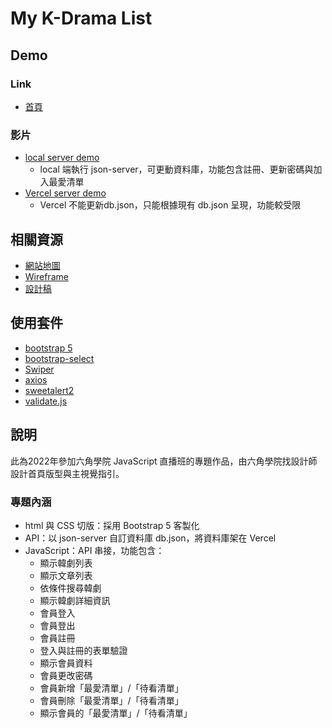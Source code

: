 # My K-Drama List
 
## Demo
### Link
- [首頁](https://linyawun.github.io/My-K-Drama-List/)

### 影片
- [local server demo](https://youtu.be/gnRhDJ7inOw)
  - local 端執行 json-server，可更動資料庫，功能包含註冊、更新密碼與加入最愛清單
- [Vercel server demo](https://youtu.be/gmteJqf2KEo)
  - Vercel 不能更新db.json，只能根據現有 db.json 呈現，功能較受限
 
## 相關資源
- [網站地圖](https://whimsical.com/AvxrPGndY3A3k55WpPFwvo)
- [Wireframe](https://whimsical.com/8yLgbAJ3MfCpZCAnXuDXHW)
- [設計稿](https://www.figma.com/file/9KJWTbcPojykWf5LrUce0a/%E9%9F%93%E5%8A%87%E8%92%90%E9%9B%86%E7%B6%B2?node-id=0%3A1)

## 使用套件
- [bootstrap 5](https://getbootstrap.com/docs/5.0/getting-started/introduction/)
- [bootstrap-select](https://developer.snapappointments.com/bootstrap-select/)
- [Swiper](https://swiperjs.com/)
- [axios](https://axios-http.com/)
- [sweetalert2](https://sweetalert2.github.io/)
- [validate.js](https://validatejs.org/)

## 說明
此為2022年參加六角學院 JavaScript 直播班的專題作品，由六角學院找設計師設計首頁版型與主視覺指引。
### 專題內涵
- html 與 CSS 切版：採用 Bootstrap 5 客製化
- API：以 json-server 自訂資料庫 db.json，將資料庫架在 Vercel
- JavaScript：API 串接，功能包含：
  - 顯示韓劇列表
  - 顯示文章列表
  - 依條件搜尋韓劇
  - 顯示韓劇詳細資訊
  - 會員登入
  - 會員登出
  - 會員註冊
  - 登入與註冊的表單驗證
  - 顯示會員資料
  - 會員更改密碼
  - 會員新增「最愛清單」/「待看清單」
  - 會員刪除「最愛清單」/「待看清單」
  - 顯示會員的「最愛清單」/「待看清單」
